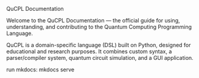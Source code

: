 QuCPL Documentation

Welcome to the QuCPL Documentation — the official guide for using, understanding, and contributing to the Quantum Computing Programming Language.

QuCPL is a domain-specific language (DSL) built on Python, designed for educational and research purposes. It combines custom syntax, a parser/compiler system, quantum circuit simulation, and a GUI application.

run mkdocs: mkdocs serve